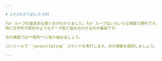 ```yaml
---

# 1から9まで足したら45

for ループの基本的な使い方がわかりました。for ループはいろいろな場面で便利です。
特に文字列や配列のようなデータ型と組み合わせるのが最高です。

次の課題では**配列**に取り組みましょう。

コンソールで `javascripting` コマンドを実行します。次の課題を選択しましょう。

---
```

